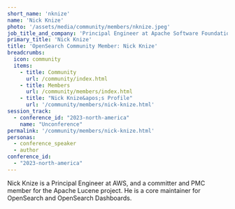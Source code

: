 ```yaml
---
short_name: 'nknize'
name: 'Nick Knize'
photo: '/assets/media/community/members/nknize.jpeg'
job_title_and_company: 'Principal Engineer at Apache Software Foundation'
primary_title: 'Nick Knize'
title: 'OpenSearch Community Member: Nick Knize'
breadcrumbs:
  icon: community
  items:
    - title: Community
      url: /community/index.html
    - title: Members
      url: /community/members/index.html
    - title: "Nick Knize&apos;s Profile"
      url: '/community/members/nick-knize.html'
session_track: 
  - conference_id: "2023-north-america"
    name: "Unconference"
permalink: '/community/members/nick-knize.html'
personas:
  - conference_speaker
  - author
conference_id:
  - "2023-north-america"
---
```


Nick Knize is a Principal Engineer at AWS, and a committer and PMC member for the Apache Lucene project. He is a core maintainer for OpenSearch and OpenSearch Dashboards.

